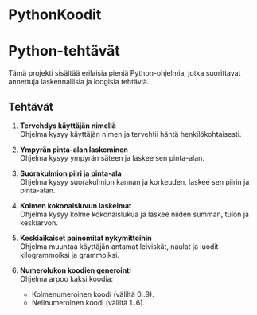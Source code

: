 # PythonKoodit
# Python-tehtävät

Tämä projekti sisältää erilaisia pieniä Python-ohjelmia, jotka suorittavat annettuja laskennallisia ja loogisia tehtäviä.

## Tehtävät

1. **Tervehdys käyttäjän nimellä**  
   Ohjelma kysyy käyttäjän nimen ja tervehtii häntä henkilökohtaisesti.

2. **Ympyrän pinta-alan laskeminen**  
   Ohjelma kysyy ympyrän säteen ja laskee sen pinta-alan.

3. **Suorakulmion piiri ja pinta-ala**  
   Ohjelma kysyy suorakulmion kannan ja korkeuden, laskee sen piirin ja pinta-alan.

4. **Kolmen kokonaisluvun laskelmat**  
   Ohjelma kysyy kolme kokonaislukua ja laskee niiden summan, tulon ja keskiarvon.

5. **Keskiaikaiset painomitat nykymittoihin**  
   Ohjelma muuntaa käyttäjän antamat leiviskät, naulat ja luodit kilogrammoiksi ja grammoiksi.

6. **Numerolukon koodien generointi**  
   Ohjelma arpoo kaksi koodia:
   - Kolmenumeroinen koodi (väliltä 0..9).
   - Nelinumeroinen koodi (väliltä 1..6).




